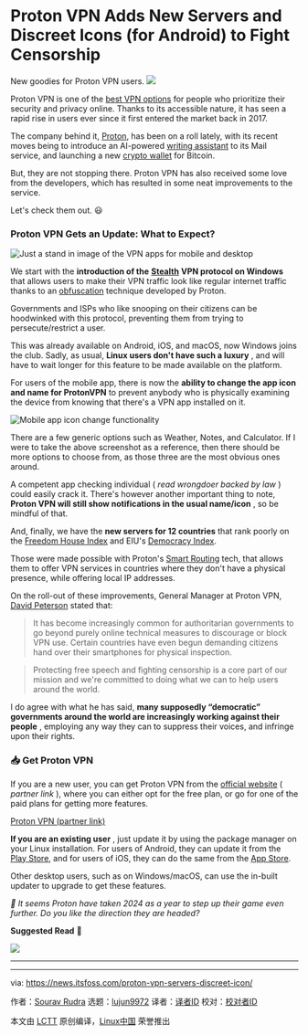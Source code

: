 [#]: subject: "Proton VPN Adds New Servers and Discreet Icons (for Android) to Fight Censorship"
[#]: via: "https://news.itsfoss.com/proton-vpn-servers-discreet-icon/"
[#]: author: "Sourav Rudra https://news.itsfoss.com/author/sourav/"
[#]: collector: "lujun9972/lctt-scripts-1705972010"
[#]: translator: " "
[#]: reviewer: " "
[#]: publisher: " "
[#]: url: " "

Proton VPN Adds New Servers and Discreet Icons (for Android) to Fight Censorship
======
New goodies for Proton VPN users.
[![][1]][2]

Proton VPN is one of the [best VPN options][3] for people who prioritize their security and privacy online. Thanks to its accessible nature, it has seen a rapid rise in users ever since it first entered the market back in 2017.

The company behind it, [Proton][4], has been on a roll lately, with its recent moves being to introduce an AI-powered [writing assistant][5] to its Mail service, and launching a new [crypto wallet][6] for Bitcoin.

But, they are not stopping there. Proton VPN has also received some love from the developers, which has resulted in some neat improvements to the service.

Let's check them out. 😃

### Proton VPN Gets an Update: What to Expect?

![Just a stand in image of the VPN apps for mobile and desktop][7]

We start with the **introduction of the** [**Stealth**][8] **VPN protocol on Windows** that allows users to make their VPN traffic look like regular internet traffic thanks to an [obfuscation][9] technique developed by Proton.

Governments and ISPs who like snooping on their citizens can be hoodwinked with this protocol, preventing them from trying to persecute/restrict a user.

This was already available on Android, iOS, and macOS, now Windows joins the club. Sadly, as usual, **Linux users don't have such a luxury** , and will have to wait longer for this feature to be made available on the platform.

For users of the mobile app, there is now the **ability to change the app icon and name for ProtonVPN** to prevent anybody who is physically examining the device from knowing that there's a VPN app installed on it.

![Mobile app icon change functionality][10]

There are a few generic options such as Weather, Notes, and Calculator. If I were to take the above screenshot as a reference, then there should be more options to choose from, as those three are the most obvious ones around.

A competent app checking individual ( _read wrongdoer backed by law_ ) could easily crack it. There's however another important thing to note, **Proton VPN will still show notifications in the usual name/icon** , so be mindful of that.

And, finally, we have the **new servers for 12 countries** that rank poorly on the [Freedom House Index][11] and EIU's [Democracy Index][12].

Those were made possible with Proton's [Smart Routing][13] tech, that allows them to offer VPN services in countries where they don't have a physical presence, while offering local IP addresses.

On the roll-out of these improvements, General Manager at Proton VPN, [David Peterson][14] stated that:

> It has become increasingly common for authoritarian governments to go beyond purely online technical measures to discourage or block VPN use. Certain countries have even begun demanding citizens hand over their smartphones for physical inspection.

> Protecting free speech and fighting censorship is a core part of our mission and we're committed to doing what we can to help users around the world.

I do agree with what he has said, **many supposedly “democratic” governments around the world are increasingly working against their people** , employing any way they can to suppress their voices, and infringe upon their rights.

### 📥 Get Proton VPN

If you are a new user, you can get Proton VPN from the [official website][15] ( _partner link_ ), where you can either opt for the free plan, or go for one of the paid plans for getting more features.

[Proton VPN (partner link)][15]

**If you are an existing user** , just update it by using the package manager on your Linux installation. For users of Android, they can update it from the [Play Store][16], and for users of iOS, they can do the same from the [App Store][17].

Other desktop users, such as on Windows/macOS, can use the in-built updater to upgrade to get these features.

_💬 It seems Proton have taken 2024 as a year to step up their game even further. Do you like the direction they are headed?_

**Suggested Read** 📖

![][18]

* * *

--------------------------------------------------------------------------------

via: https://news.itsfoss.com/proton-vpn-servers-discreet-icon/

作者：[Sourav Rudra][a]
选题：[lujun9972][b]
译者：[译者ID](https://github.com/译者ID)
校对：[校对者ID](https://github.com/校对者ID)

本文由 [LCTT](https://github.com/LCTT/TranslateProject) 原创编译，[Linux中国](https://linux.cn/) 荣誉推出

[a]: https://news.itsfoss.com/author/sourav/
[b]: https://github.com/lujun9972
[1]: https://news.itsfoss.com/assets/images/pikapods-banner-v3.webp
[2]: https://www.pikapods.com/?utm_campaign=banner-2024-05&utm_source=itsfoss
[3]: https://itsfoss.com/best-vpn-linux/
[4]: https://proton.me/
[5]: https://news.itsfoss.com/proton-mail-ai-assistant/
[6]: https://news.itsfoss.com/proton-wallet-bitcoin/
[7]: https://news.itsfoss.com/content/images/2024/08/PVPN_Discrete_Icons_c.jpg
[8]: https://protonvpn.com/blog/stealth-vpn-protocol
[9]: https://en.wikipedia.org/wiki/Obfuscation_(software)
[10]: https://news.itsfoss.com/content/images/2024/08/protonvpn-android-icon.jpg
[11]: https://freedomhouse.org/countries/freedom-world/scores?sort=asc&order=Total+Score+and+Status
[12]: https://www.eiu.com/n/democracy-index-conflict-and-polarisation-drive-a-new-low-for-global-democracy/
[13]: https://protonvpn.com/support/how-smart-routing-works
[14]: https://www.linkedin.com/in/davidgpeterson/
[15]: https://go.getproton.me/aff_c?offer_id=10&aff_id=1173
[16]: https://play.google.com/store/apps/details?id=ch.protonvpn.android&hl=en_IN
[17]: https://apps.apple.com/us/app/proton-vpn-fast-secure/id1437005085
[18]: https://itsfoss.com/content/images/size/w256h256/2022/12/android-chrome-192x192.png
